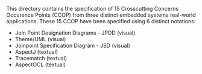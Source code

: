 This directory contains the specification of 15 Crosscutting Concerns Occurence Points (CCOP) from three distinct embedded systems real-world applications.
These 15 CCOP have been specified using 6 distinct notations:
- Join Point Designation Diagrams - JPDD (visual)
- Theme/UML (visual)
- Joinpoint Specification Diagram - JSD (visual)
- AspectJ (textual)
- Tracematch (textual)
- AspectOCL (textual)